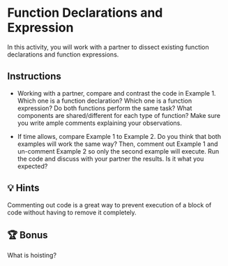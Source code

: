 # Function Declarations and Expression

In this activity, you will work with a partner to dissect existing function declarations and function expressions.

## Instructions

* Working with a partner, compare and contrast the code in Example 1. Which one is a function declaration? Which one is a function expression? Do both functions perform the same task? What components are shared/different for each type of function?  Make sure you write ample comments explaining your observations. 

* If time allows, compare Example 1 to Example 2. Do you think that both examples will work the same way? Then, comment out Example 1 and un-comment Example 2 so only the second example will execute. Run the code and discuss with your partner the results. Is it what you expected? 

## 💡 Hints


Commenting out code is a great way to prevent execution of a block of code without having to remove it completely. 

## 🏆 Bonus

What is hoisting?
